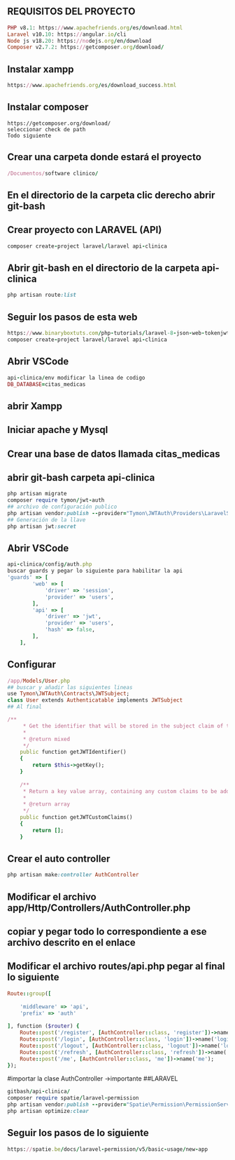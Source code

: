 ## REQUISITOS DEL PROYECTO
```ruby
PHP v8.1: https://www.apachefriends.org/es/download.html
Laravel v10.10: https://angular.io/cli
Node js v18.20: https://nodejs.org/en/download
Composer v2.7.2: https://getcomposer.org/download/
```
## Instalar xampp
```ruby
https://www.apachefriends.org/es/download_success.html
```
## Instalar composer
```
https://getcomposer.org/download/
seleccionar check de path
Todo siguiente
```
## Crear una carpeta donde estará el proyecto
```ruby
/Documentos/software clinico/
```
## En el directorio de la carpeta clic derecho abrir git-bash
## Crear proyecto con LARAVEL (API)
```ruby
composer create-project laravel/laravel api-clinica
```
## Abrir git-bash en el directorio de la carpeta api-clinica
```ruby
php artisan route:list
```
## Seguir los pasos de esta web
```ruby
https://www.binaryboxtuts.com/php-tutorials/laravel-8-json-web-tokenjwt-authentication/
composer create-project laravel/laravel api-clinica
```
## Abrir VSCode
```ruby
api-clinica/env modificar la linea de codigo
DB_DATABASE=citas_medicas
```
## abrir Xampp
## Iniciar apache y Mysql
## Crear una base de datos llamada citas_medicas
## abrir git-bash carpeta api-clinica
```ruby
php artisan migrate
composer require tymon/jwt-auth
## archivo de configuración publico
php artisan vendor:publish --provider="Tymon\JWTAuth\Providers\LaravelServiceProvider"
## Generación de la llave
php artisan jwt:secret
```
## Abrir VSCode
```ruby
api-clinica/config/auth.php 
buscar guards y pegar lo siguiente para habilitar la api
'guards' => [
        'web' => [
            'driver' => 'session',
            'provider' => 'users',
        ], 
        'api' => [
            'driver' => 'jwt',
            'provider' => 'users',
            'hash' => false,
        ],
    ],
```
## Configurar
``` ruby
/app/Models/User.php
## buscar y añadir las siguientes lineas
use Tymon\JWTAuth\Contracts\JWTSubject; 
class User extends Authenticatable implements JWTSubject
## Al final

/**
     * Get the identifier that will be stored in the subject claim of the JWT.
     *
     * @return mixed
     */
    public function getJWTIdentifier()
    {
        return $this->getKey();
    }
 
    /**
     * Return a key value array, containing any custom claims to be added to the JWT.
     *
     * @return array
     */
    public function getJWTCustomClaims()
    {
        return [];
    }
```
## Crear el auto controller
``` ruby
php artisan make:controller AuthController
```
## Modificar el archivo app/Http/Controllers/AuthController.php
## copiar y pegar todo lo correspondiente a ese archivo descrito en el enlace
## Modificar el archivo routes/api.php pegar al final lo siguiente
``` ruby
Route::group([
 
    'middleware' => 'api',
    'prefix' => 'auth'
 
], function ($router) {
    Route::post('/register', [AuthController::class, 'register'])->name('register');
    Route::post('/login', [AuthController::class, 'login'])->name('login');
    Route::post('/logout', [AuthController::class, 'logout'])->name('logout');
    Route::post('/refresh', [AuthController::class, 'refresh'])->name('refresh');
    Route::post('/me', [AuthController::class, 'me'])->name('me');
});
```
#importar la clase AuthController ->importante
##LARAVEL
``` ruby
gitbash/api-clinica/
composer require spatie/laravel-permission
php artisan vendor:publish --provider="Spatie\Permission\PermissionServiceProvider"
php artisan optimize:clear
```
## Seguir los pasos de lo siguiente
``` ruby
https://spatie.be/docs/laravel-permission/v5/basic-usage/new-app
```
